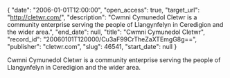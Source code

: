 {
  "date": "2006-01-01T12:00:00", 
  "open_access": true, 
  "target_url": "http://cletwr.com/", 
  "description": "Cwmni Cymunedol Cletwr is a community enterprise serving the people of Llangynfelyn in Ceredigion and the wider area.", 
  "end_date": null, 
  "title": "Cwmni Cymunedol Cletwr", 
  "record_id": "20060101T120000/Cu3aF99CrTheZaXTEmgG8g==", 
  "publisher": "cletwr.com", 
  "slug": 46541, 
  "start_date": null
}

Cwmni Cymunedol Cletwr is a community enterprise serving the people of Llangynfelyn in Ceredigion and the wider area.